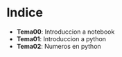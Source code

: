 # Indice

- **Tema00**: Introduccion a notebook
- **Tema01**: Introduccion a python
- **Tema02**: Numeros en python
